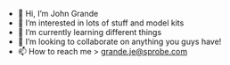 - 👋 Hi, I’m John Grande
- 👀 I’m interested in lots of stuff and model kits
- 🌱 I’m currently learning different things
- 💞️ I’m looking to collaborate on anything you guys have!
- 📫 How to reach me > grande.je@sprobe.com

<!---
jgrande-sprobe/jgrande-sprobe is a ✨ special ✨ repository because its `README.md` (this file) appears on your GitHub profile.
You can click the Preview link to take a look at your changes.
--->
